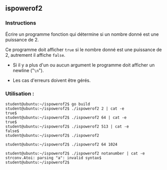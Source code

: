 ## ispowerof2

### Instructions

Écrire un programme fonction qui détermine si un nombre donné est une puissance de 2.

Ce programme doit afficher `true` si le nombre donné est une puissance de 2, autrement il affiche `false`.

- Si il y a plus d'un ou aucun argument le programme doit afficher un newline ("`\n`").

- Les cas d'erreurs doivent être gérés.

### Utilisation :

```console
student@ubuntu:~/ispowerof2$ go build
student@ubuntu:~/ispowerof2$ ./ispowerof2 2 | cat -e
true$
student@ubuntu:~/ispowerof2$ ./ispowerof2 64 | cat -e
true$
student@ubuntu:~/ispowerof2$ ./ispowerof2 513 | cat -e
false$
student@ubuntu:~/ispowerof2$ ./ispowerof2

student@ubuntu:~/ispowerof2$ ./ispowerof2 64 1024

student@ubuntu:~/ispowerof2$ ./ispowerof2 notanumber | cat -e
strconv.Atoi: parsing "a": invalid syntax$
student@ubuntu:~/ispowerof2$
```
